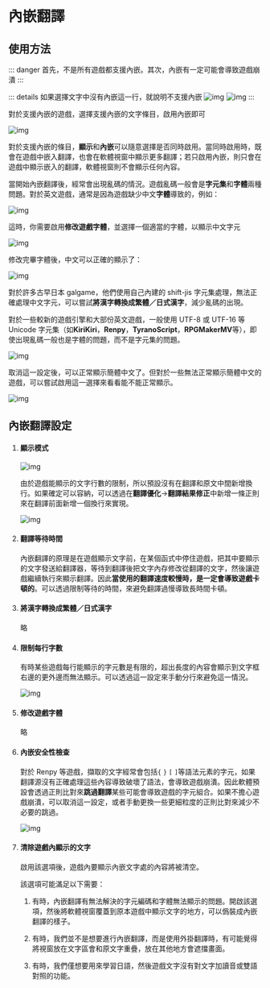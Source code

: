 # 內嵌翻譯

## 使用方法

::: danger
首先，不是所有遊戲都支援內嵌。其次，內嵌有一定可能會導致遊戲崩潰
:::

::: details 如果選擇文字中沒有內嵌這一行，就說明不支援內嵌 
![img](https://image.lunatranslator.org/zh/embed/noembed.png) 
![img](https://image.lunatranslator.org/zh/embed/someembed.png) 
:::

對於支援內嵌的遊戲，選擇支援內嵌的文字條目，啟用內嵌即可

![img](https://image.lunatranslator.org/zh/embed/select.png)

對於支援內嵌的條目，**顯示**和**內嵌**可以隨意選擇是否同時啟用。當同時啟用時，既會在遊戲中嵌入翻譯，也會在軟體視窗中顯示更多翻譯；若只啟用內嵌，則只會在遊戲中顯示嵌入的翻譯，軟體視窗則不會顯示任何內容。

當開始內嵌翻譯後，經常會出現亂碼的情況。遊戲亂碼一般會是**字元集**和**字體**兩種問題。對於英文遊戲，通常是因為遊戲缺少中文**字體**導致的，例如：

![img](https://image.lunatranslator.org/zh/embed/luanma.png)

這時，你需要啟用**修改遊戲字體**，並選擇一個適當的字體，以顯示中文字元

![img](https://image.lunatranslator.org/zh/embed/ziti.png)

修改完畢字體後，中文可以正確的顯示了：

![img](https://image.lunatranslator.org/zh/embed/okembed.png)

對於許多古早日本 galgame，他們使用自己內建的 shift-jis 字元集處理，無法正確處理中文字元，可以嘗試**將漢字轉換成繁體／日式漢字**，減少亂碼的出現。

對於一些較新的遊戲引擎和大部份英文遊戲，一般使用 UTF-8 或 UTF-16 等 Unicode 字元集（如**KiriKiri**，**Renpy**，**TyranoScript**，**RPGMakerMV**等），即使出現亂碼一般也是字體的問題，而不是字元集的問題。

![img](https://image.lunatranslator.org/zh/embed/fanti.png)

取消這一設定後，可以正常顯示簡體中文了。但對於一些無法正常顯示簡體中文的遊戲，可以嘗試啟用這一選擇來看看能不能正常顯示。

![img](https://image.lunatranslator.org/zh/embed/good.png)

## 內嵌翻譯設定

1. #### 顯示模式

    ![img](https://image.lunatranslator.org/zh/embed/keeporigin.png)

    由於遊戲能顯示的文字行數的限制，所以預設沒有在翻譯和原文中間新增換行。如果確定可以容納，可以透過在**翻譯優化**->**翻譯結果修正**中新增一條正則來在翻譯前面新增一個換行來實現。

    ![img](https://image.lunatranslator.org/zh/embed/addspace.png)

1. #### 翻譯等待時間

    內嵌翻譯的原理是在遊戲顯示文字前，在某個函式中停住遊戲，把其中要顯示的文字發送給翻譯器，等待到翻譯後把文字內存修改從翻譯的文字，然後讓遊戲繼續執行來顯示翻譯。因此**當使用的翻譯速度較慢時，是一定會導致遊戲卡頓的**。可以透過限制等待的時間，來避免翻譯過慢導致長時間卡頓。

1. #### 將漢字轉換成繁體／日式漢字

    略

1. #### 限制每行字數

    有時某些遊戲每行能顯示的字元數是有限的，超出長度的內容會顯示到文字框右邊的更外邊而無法顯示。可以透過這一設定來手動分行來避免這一情況。

    ![img](https://image.lunatranslator.org/zh/embed/limitlength.png)

1. #### 修改遊戲字體

    略

1. #### 內嵌安全性檢查

    對於 Renpy 等遊戲，擷取的文字經常會包括`{` `}` `[` `]`等語法元素的字元，如果翻譯源沒有正確處理這些內容導致破壞了語法，會導致遊戲崩潰。因此軟體預設會透過正則比對來**跳過翻譯**某些可能會導致遊戲的字元組合。如果不擔心遊戲崩潰，可以取消這一設定，或者手動更換一些更細粒度的正則比對來減少不必要的跳過。

    ![img](https://image.lunatranslator.org/zh/embed/safeskip.png)
    
1. #### 清除遊戲內顯示的文字

    啟用該選項後，遊戲內要顯示內嵌文字處的內容將被清空。

    該選項可能滿足以下需要：

    1. 有時，內嵌翻譯有無法解決的字元編碼和字體無法顯示的問題。開啟該選項，然後將軟體視窗覆蓋到原本遊戲中顯示文字的地方，可以僞裝成內嵌翻譯的樣子。

    1. 有時，我們並不是想要進行內嵌翻譯，而是使用外掛翻譯時，有可能覺得將視窗放在文字區會和原文字重疊，放在其他地方會遮擋畫面。
    
    1. 有時，我們僅想要用來學習日語，然後遊戲文字沒有對文字加讀音或雙語對照的功能。
